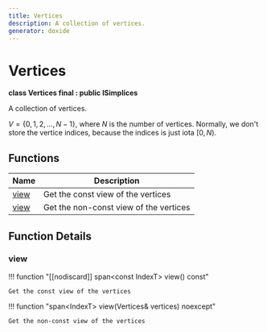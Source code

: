 ```yaml
---
title: Vertices
description: A collection of vertices.
generator: doxide
---
```



# Vertices

**class Vertices final : public ISimplices**



A collection of vertices.

$V=\{0,1,2,...,N-1\}$, where $N$ is the number of vertices.
Normally, we don't store the vertice indices, because the indices is just iota $[0, N)$.



## Functions

| Name | Description |
| ---- | ----------- |
| [view](#view) | Get the const view of the vertices  |
| [view](#view) | Get the non-const view of the vertices  |

## Function Details

### view<a name="view"></a>
!!! function "[[nodiscard]] span&lt;const IndexT&gt; view() const"

    
    
    Get the const view of the vertices
         
    
    
    

!!! function "span&lt;IndexT&gt; view(Vertices&amp; vertices) noexcept"

    
    
    Get the non-const view of the vertices
         
    
    
    

